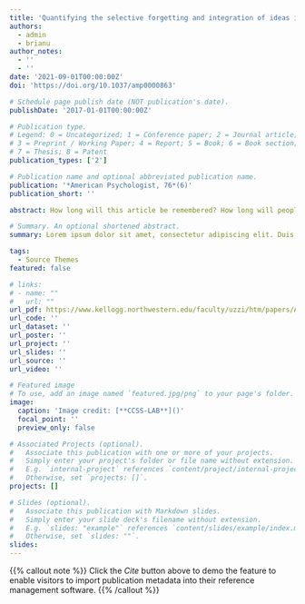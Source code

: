 ```yaml
---
title: 'Quantifying the selective forgetting and integration of ideas in science and technology'
authors:
  - admin
  - brianu
author_notes:
  - ''
  - ''
date: '2021-09-01T00:00:00Z'
doi: 'https://doi.org/10.1037/amp0000863'

# Schedule page publish date (NOT publication's date).
publishDate: '2017-01-01T00:00:00Z'

# Publication type.
# Legend: 0 = Uncategorized; 1 = Conference paper; 2 = Journal article;
# 3 = Preprint / Working Paper; 4 = Report; 5 = Book; 6 = Book section;
# 7 = Thesis; 8 = Patent
publication_types: ['2']

# Publication name and optional abbreviated publication name.
publication: '*American Psychologist, 76*(6)'
publication_short: ''

abstract: How long will this article be remembered? How long will people reference it in their conversations, and for how many years will other authors cite its findings in their own works? A community's attention to a cultural object decays as time passes, a process known as collective forgetting. Recent work models this decay as the result of two different processes. One linked to communicative memory-memories sustained by human communication-and the other linked to cultural memory-memories sustained by the physical recording of content. Collective forgetting has significant impacts on communities, yet little is known about how the collective forgetting dynamic changes over time. Here, we study the temporal changes of collective memory and attention by focusing on two knowledge communities, inventors and physicists. We use data on patents from the United States Patent and Trademark Office (USPTO) and physics papers published by the American Physical Society (APS) to quantify those changes over time. The model enables us to distinguish between two branches of forgetting. One branch is short-lived, going directly from communicative memory to oblivion. The other branch is long-lived, going from communicative memory to cultural memory before going on to oblivion. The data analysis shows an increase in the forgetting rate for both communities as the amount of information in each of them grows. That growth of information forces knowledge communities to increase their selectivity regarding what is stored in their cultural memory. These findings confirm the forgetting as annulment hypothesis and show that knowledge communities can slow down collective forgetting and improve selectivity processes.

# Summary. An optional shortened abstract.
summary: Lorem ipsum dolor sit amet, consectetur adipiscing elit. Duis posuere tellus ac convallis placerat. Proin tincidunt magna sed ex sollicitudin condimentum.

tags:
  - Source Themes
featured: false

# links:
# - name: ""
#   url: ""
url_pdf: https://www.kellogg.northwestern.edu/faculty/uzzi/htm/papers/AP_Candia_Uzzi_2022-13889-017.pdf
url_code: ''
url_dataset: ''
url_poster: ''
url_project: ''
url_slides: ''
url_source: ''
url_video: ''

# Featured image
# To use, add an image named `featured.jpg/png` to your page's folder.
image:
  caption: 'Image credit: [**CCSS-LAB**]()'
  focal_point: ''
  preview_only: false

# Associated Projects (optional).
#   Associate this publication with one or more of your projects.
#   Simply enter your project's folder or file name without extension.
#   E.g. `internal-project` references `content/project/internal-project/index.md`.
#   Otherwise, set `projects: []`.
projects: []

# Slides (optional).
#   Associate this publication with Markdown slides.
#   Simply enter your slide deck's filename without extension.
#   E.g. `slides: "example"` references `content/slides/example/index.md`.
#   Otherwise, set `slides: ""`.
slides:
---
```


{{% callout note %}}
Click the _Cite_ button above to demo the feature to enable visitors to import publication metadata into their reference management software.
{{% /callout %}}

<!-- Supplementary notes can be added here, including [code and math](https://wowchemy.com/docs/content/writing-markdown-latex/). -->
